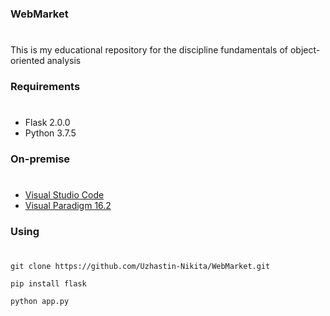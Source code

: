 ### WebMarket
#
This is my educational repository for the discipline fundamentals of object-oriented analysis


### Requirements
#
- Flask 2.0.0
- Python 3.7.5

### On-premise
#
- [Visual Studio Code](https://code.visualstudio.com/)
- [Visual Paradigm 16.2](https://www.visual-paradigm.com/download/archive/)

### Using
#
`git clone https://github.com/Uzhastin-Nikita/WebMarket.git`

`pip install flask`

`python app.py`
